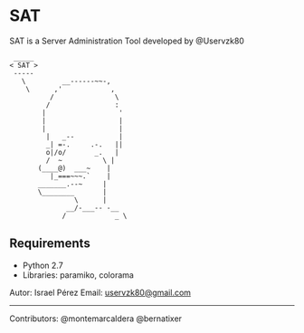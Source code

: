 SAT
==========

SAT is a Server Administration Tool developed by @Uservzk80

```
 _____
< SAT >
 -----
   \         __------~~-,
    \      ,'            ,
          /               \
         /                :
        |                  '
        |                  |
        |                  |
         |   _--           |
         _| =-.     .-.   ||
         o|/o/       _.   |
         /  ~          \ |
       (____@)  ___~    |
          |_===~~~.`    |
       _______.--~     |
       \________       |
                \      |
              __/-___-- -__
             /            _ \
```

Requirements
------------
- Python 2.7
- Libraries: paramiko, colorama

Autor: Israel Pérez
Email: uservzk80@gmail.com

------------
Contributors: 
@montemarcaldera
@bernatixer
